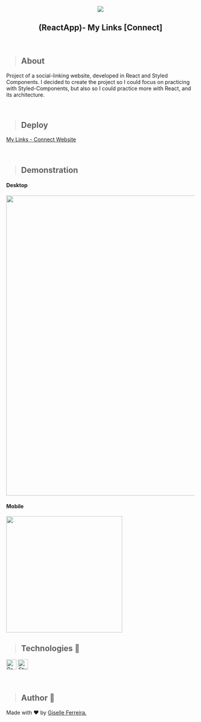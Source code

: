 <p align="center">
<img src="https://i.postimg.cc/Y9Wch5mx/connect-mylinks.png"/>
<h2 align="center">(ReactApp)- My Links [Connect]</h2>
</p>

<br/>

>## About
Project of a social-linking website, developed in React and Styled Components. I decided to create the project so I could focus on practicing with Styled-Components, but also so I could practice more with React, and its architecture.

<br/>

>## Deploy
[My Links - Connect Website](https://my-links-giselle.vercel.app/)

<br/>

>## Demonstration

#### Desktop
<p align="left">
<img  src="" width="800" />
</p>

#### Mobile
<img  src="" width="310"/>

<br/>

>## Technologies 🧰

<p align="left">
<img alt="React" src="https://img.shields.io/badge/react-%2320232a.svg?style=for-the-badge&logo=react&logoColor=%2361DAFB" height="27" /> 
<img alt="StyledComponents" src="https://img.shields.io/badge/styled--components-DB7093?style=for-the-badge&logo=styled-components&logoColor=white" height="27" />
</p>

<br/>


> ## Author 👋

Made with ❤️ by <a href="https://www.linkedin.com/in/giselleferreiras/" >Giselle Ferreira.</a>
